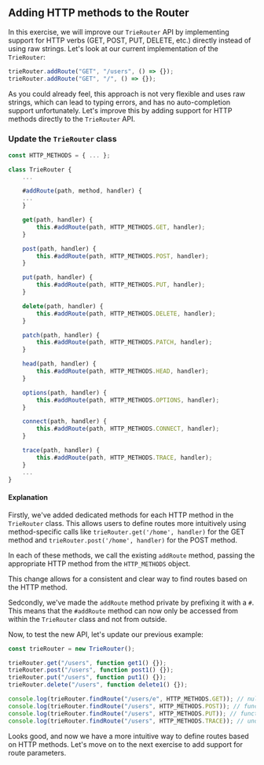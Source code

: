 ## Adding HTTP methods to the Router

<!-- Learn how to add HTTP methods to the Router class to improve the API in Node.js and make it more intuitive. -->

In this exercise, we will improve our `TrieRouter` API by implementing support for HTTP verbs (GET, POST, PUT, DELETE, etc.) directly instead of using raw strings. Let's look at our current implementation of the `TrieRouter`:

```js
trieRouter.addRoute("GET", "/users", () => {});
trieRouter.addRoute("GET", "/", () => {});
```

As you could already feel, this approach is not very flexible and uses raw strings, which can lead to typing errors, and has no auto-completion support unfortunately. Let's improve this by adding support for HTTP methods directly to the `TrieRouter` API.

### Update the `TrieRouter` class

```js
const HTTP_METHODS = { ... };

class TrieRouter {
    ...

    #addRoute(path, method, handler) {
    ...
    }

    get(path, handler) {
        this.#addRoute(path, HTTP_METHODS.GET, handler);
    }

    post(path, handler) {
        this.#addRoute(path, HTTP_METHODS.POST, handler);
    }

    put(path, handler) {
        this.#addRoute(path, HTTP_METHODS.PUT, handler);
    }

    delete(path, handler) {
        this.#addRoute(path, HTTP_METHODS.DELETE, handler);
    }

    patch(path, handler) {
        this.#addRoute(path, HTTP_METHODS.PATCH, handler);
    }

    head(path, handler) {
        this.#addRoute(path, HTTP_METHODS.HEAD, handler);
    }

    options(path, handler) {
        this.#addRoute(path, HTTP_METHODS.OPTIONS, handler);
    }

    connect(path, handler) {
        this.#addRoute(path, HTTP_METHODS.CONNECT, handler);
    }

    trace(path, handler) {
        this.#addRoute(path, HTTP_METHODS.TRACE, handler);
    }
    ...
}
```

#### Explanation

Firstly, we've added dedicated methods for each HTTP method in the `TrieRouter` class. This allows users to define routes more intuitively using method-specific calls like `trieRouter.get('/home', handler)` for the GET method and `trieRouter.post('/home', handler)` for the POST method.

In each of these methods, we call the existing `addRoute` method, passing the appropriate HTTP method from the `HTTP_METHODS` object.

This change allows for a consistent and clear way to find routes based on the HTTP method.

Sedcondly, we've made the `addRoute` method private by prefixing it with a `#`. This means that the `#addRoute` method can now only be accessed from within the `TrieRouter` class and not from outside.

Now, to test the new API, let's update our previous example:

```js
const trieRouter = new TrieRouter();

trieRouter.get("/users", function get1() {});
trieRouter.post("/users", function post1() {});
trieRouter.put("/users", function put1() {});
trieRouter.delete("/users", function delete1() {});

console.log(trieRouter.findRoute("/users/e", HTTP_METHODS.GET)); // null
console.log(trieRouter.findRoute("/users", HTTP_METHODS.POST)); // function post1() {}
console.log(trieRouter.findRoute("/users", HTTP_METHODS.PUT)); // function put1() {}
console.log(trieRouter.findRoute("/users", HTTP_METHODS.TRACE)); // undefined
```

Looks good, and now we have a more intuitive way to define routes based on HTTP methods. Let's move on to the next exercise to add support for route parameters.
